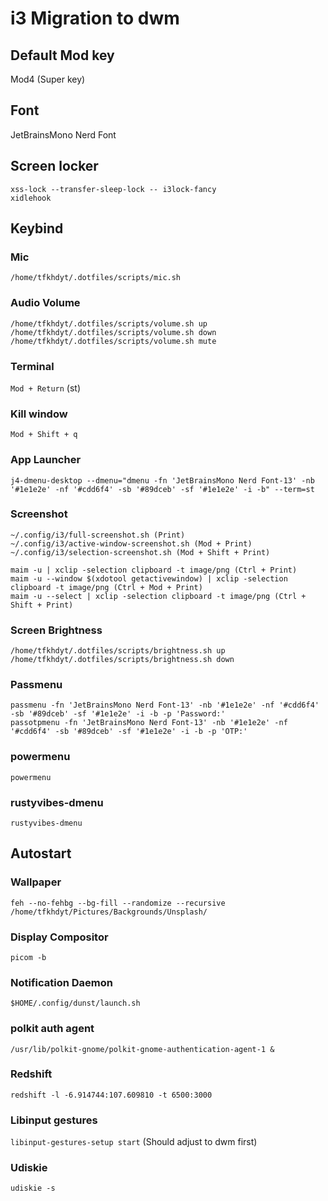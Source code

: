 # i3 Migration to dwm

## Default Mod key

Mod4 (Super key)

## Font

JetBrainsMono Nerd Font

## Screen locker

```
xss-lock --transfer-sleep-lock -- i3lock-fancy
xidlehook
```

## Keybind

### Mic

`/home/tfkhdyt/.dotfiles/scripts/mic.sh`

### Audio Volume

```
/home/tfkhdyt/.dotfiles/scripts/volume.sh up
/home/tfkhdyt/.dotfiles/scripts/volume.sh down
/home/tfkhdyt/.dotfiles/scripts/volume.sh mute
```

### Terminal

`Mod + Return` (st)

### Kill window

`Mod + Shift + q`

### App Launcher

`j4-dmenu-desktop --dmenu="dmenu -fn 'JetBrainsMono Nerd Font-13' -nb '#1e1e2e' -nf '#cdd6f4' -sb '#89dceb' -sf '#1e1e2e' -i -b" --term=st`

### Screenshot

```
~/.config/i3/full-screenshot.sh (Print)
~/.config/i3/active-window-screenshot.sh (Mod + Print)
~/.config/i3/selection-screenshot.sh (Mod + Shift + Print)

maim -u | xclip -selection clipboard -t image/png (Ctrl + Print)
maim -u --window $(xdotool getactivewindow) | xclip -selection clipboard -t image/png (Ctrl + Mod + Print)
maim -u --select | xclip -selection clipboard -t image/png (Ctrl + Shift + Print)

```

### Screen Brightness

```
/home/tfkhdyt/.dotfiles/scripts/brightness.sh up
/home/tfkhdyt/.dotfiles/scripts/brightness.sh down
```

### Passmenu

```
passmenu -fn 'JetBrainsMono Nerd Font-13' -nb '#1e1e2e' -nf '#cdd6f4' -sb '#89dceb' -sf '#1e1e2e' -i -b -p 'Password:'
passotpmenu -fn 'JetBrainsMono Nerd Font-13' -nb '#1e1e2e' -nf '#cdd6f4' -sb '#89dceb' -sf '#1e1e2e' -i -b -p 'OTP:'
```

### powermenu

`powermenu`

### rustyvibes-dmenu

`rustyvibes-dmenu`

## Autostart

### Wallpaper

`feh --no-fehbg --bg-fill --randomize --recursive /home/tfkhdyt/Pictures/Backgrounds/Unsplash/`

### Display Compositor

`picom -b`

### Notification Daemon

`$HOME/.config/dunst/launch.sh`

### polkit auth agent

`/usr/lib/polkit-gnome/polkit-gnome-authentication-agent-1 &`

### Redshift

`redshift -l -6.914744:107.609810 -t 6500:3000`

### Libinput gestures

`libinput-gestures-setup start` (Should adjust to dwm first)

### Udiskie

`udiskie -s`
